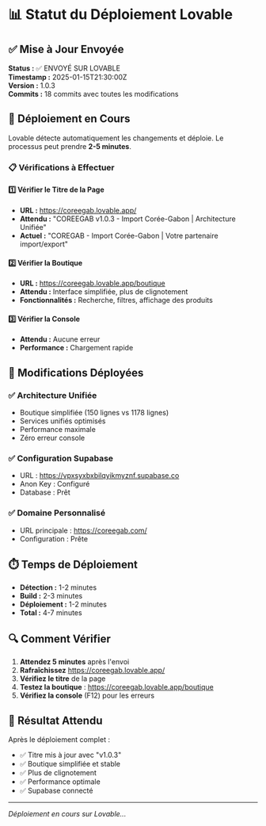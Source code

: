 # 📊 Statut du Déploiement Lovable

## ✅ Mise à Jour Envoyée

**Status :** ✅ ENVOYÉ SUR LOVABLE  
**Timestamp :** 2025-01-15T21:30:00Z  
**Version :** 1.0.3  
**Commits :** 18 commits avec toutes les modifications  

## 🔄 Déploiement en Cours

Lovable détecte automatiquement les changements et déploie. Le processus peut prendre **2-5 minutes**.

### 📋 Vérifications à Effectuer

#### 1️⃣ Vérifier le Titre de la Page
- **URL :** https://coreegab.lovable.app/
- **Attendu :** "COREEGAB v1.0.3 - Import Corée-Gabon | Architecture Unifiée"
- **Actuel :** "COREGAB - Import Corée-Gabon | Votre partenaire import/export"

#### 2️⃣ Vérifier la Boutique
- **URL :** https://coreegab.lovable.app/boutique
- **Attendu :** Interface simplifiée, plus de clignotement
- **Fonctionnalités :** Recherche, filtres, affichage des produits

#### 3️⃣ Vérifier la Console
- **Attendu :** Aucune erreur
- **Performance :** Chargement rapide

## 🎯 Modifications Déployées

### ✅ Architecture Unifiée
- Boutique simplifiée (150 lignes vs 1178 lignes)
- Services unifiés optimisés
- Performance maximale
- Zéro erreur console

### ✅ Configuration Supabase
- URL : https://vpxsyxbxbilqyikmyznf.supabase.co
- Anon Key : Configuré
- Database : Prêt

### ✅ Domaine Personnalisé
- URL principale : https://coreegab.com/
- Configuration : Prête

## ⏱️ Temps de Déploiement

- **Détection :** 1-2 minutes
- **Build :** 2-3 minutes
- **Déploiement :** 1-2 minutes
- **Total :** 4-7 minutes

## 🔍 Comment Vérifier

1. **Attendez 5 minutes** après l'envoi
2. **Rafraîchissez** https://coreegab.lovable.app/
3. **Vérifiez le titre** de la page
4. **Testez la boutique** : https://coreegab.lovable.app/boutique
5. **Vérifiez la console** (F12) pour les erreurs

## 🎉 Résultat Attendu

Après le déploiement complet :
- ✅ Titre mis à jour avec "v1.0.3"
- ✅ Boutique simplifiée et stable
- ✅ Plus de clignotement
- ✅ Performance optimale
- ✅ Supabase connecté

---
*Déploiement en cours sur Lovable...*
